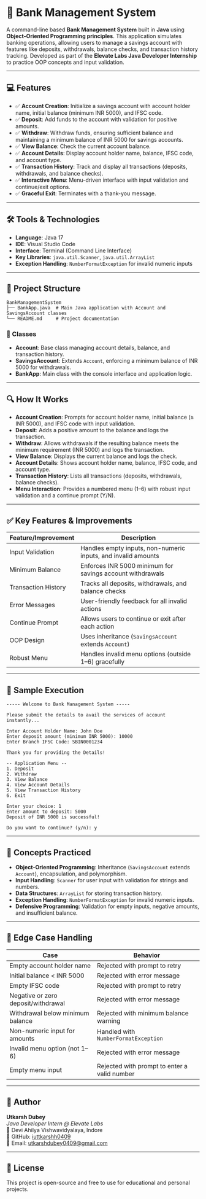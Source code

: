 # 🏦 Bank Management System

A command-line based **Bank Management System** built in **Java** using **Object-Oriented Programming principles**. This application simulates banking operations, allowing users to manage a savings account with features like deposits, withdrawals, balance checks, and transaction history tracking. Developed as part of the **Elevate Labs Java Developer Internship** to practice OOP concepts and input validation.

---

## 💻 Features

- ✅ **Account Creation**: Initialize a savings account with account holder name, initial balance (minimum INR 5000), and IFSC code.
- ✅ **Deposit**: Add funds to the account with validation for positive amounts.
- ✅ **Withdraw**: Withdraw funds, ensuring sufficient balance and maintaining a minimum balance of INR 5000 for savings accounts.
- ✅ **View Balance**: Check the current account balance.
- ✅ **Account Details**: Display account holder name, balance, IFSC code, and account type.
- ✅ **Transaction History**: Track and display all transactions (deposits, withdrawals, and balance checks).
- ✅ **Interactive Menu**: Menu-driven interface with input validation and continue/exit options.
- ✅ **Graceful Exit**: Terminates with a thank-you message.

---

## 🛠️ Tools & Technologies

- **Language**: Java 17
- **IDE**: Visual Studio Code
- **Interface**: Terminal (Command Line Interface)
- **Key Libraries**: `java.util.Scanner`, `java.util.ArrayList`
- **Exception Handling**: `NumberFormatException` for invalid numeric inputs

---

## 📂 Project Structure

```
BankManagementSystem
├── BankApp.java  # Main Java application with Account and SavingsAccount classes
└── README.md     # Project documentation
```

### 📌 Classes
- **Account**: Base class managing account details, balance, and transaction history.
- **SavingsAccount**: Extends `Account`, enforcing a minimum balance of INR 5000 for withdrawals.
- **BankApp**: Main class with the console interface and application logic.

---

## 🔍 How It Works

- **Account Creation**: Prompts for account holder name, initial balance (≥ INR 5000), and IFSC code with input validation.
- **Deposit**: Adds a positive amount to the balance and logs the transaction.
- **Withdraw**: Allows withdrawals if the resulting balance meets the minimum requirement (INR 5000) and logs the transaction.
- **View Balance**: Displays the current balance and logs the check.
- **Account Details**: Shows account holder name, balance, IFSC code, and account type.
- **Transaction History**: Lists all transactions (deposits, withdrawals, balance checks).
- **Menu Interaction**: Provides a numbered menu (1–6) with robust input validation and a continue prompt (Y/N).

---

## ✅ Key Features & Improvements

| Feature/Improvement            | Description                                              |
|-------------------------------|----------------------------------------------------------|
| Input Validation              | Handles empty inputs, non-numeric inputs, and invalid amounts |
| Minimum Balance               | Enforces INR 5000 minimum for savings account withdrawals |
| Transaction History           | Tracks all deposits, withdrawals, and balance checks      |
| Error Messages                | User-friendly feedback for all invalid actions           |
| Continue Prompt               | Allows users to continue or exit after each action       |
| OOP Design                    | Uses inheritance (`SavingsAccount` extends `Account`)     |
| Robust Menu                   | Handles invalid menu options (outside 1–6) gracefully     |

---

## 🚀 Sample Execution

```
----- Welcome to Bank Management System -----

Please submit the details to avail the services of account instantly...

Enter Account Holder Name: John Doe
Enter deposit amount (minimum INR 5000): 10000
Enter Branch IFSC Code: SBIN0001234

Thank you for providing the Details!

-- Application Menu --
1. Deposit
2. Withdraw
3. View Balance
4. View Account Details
5. View Transaction History
6. Exit

Enter your choice: 1
Enter amount to deposit: 5000
Deposit of INR 5000 is successful!

Do you want to continue? (y/n): y
```

---

## 📎 Concepts Practiced

- **Object-Oriented Programming**: Inheritance (`SavingsAccount` extends `Account`), encapsulation, and polymorphism.
- **Input Handling**: `Scanner` for user input with validation for strings and numbers.
- **Data Structures**: `ArrayList` for storing transaction history.
- **Exception Handling**: `NumberFormatException` for invalid numeric inputs.
- **Defensive Programming**: Validation for empty inputs, negative amounts, and insufficient balance.

---

## 🔐 Edge Case Handling

| Case                              | Behavior                                              |
|-----------------------------------|-------------------------------------------------------|
| Empty account holder name         | Rejected with prompt to retry                         |
| Initial balance < INR 5000        | Rejected with error message                           |
| Empty IFSC code                   | Rejected with prompt to retry                         |
| Negative or zero deposit/withdrawal| Rejected with error message                           |
| Withdrawal below minimum balance   | Rejected with minimum balance warning                 |
| Non-numeric input for amounts      | Handled with `NumberFormatException`                  |
| Invalid menu option (not 1–6)     | Rejected with error message                           |
| Empty menu input                  | Rejected with prompt to enter a valid number          |

---

## 🙌 Author

**Utkarsh Dubey**  
*Java Developer Intern @ Elevate Labs*  
📍 Devi Ahilya Vishwavidyalaya, Indore  
💼 GitHub: [iuttkarshh0409](https://github.com/iuttkarshh0409)  
📧 Email: utkarshdubey0409@gmail.com

---

## 📝 License

This project is open-source and free to use for educational and personal projects.